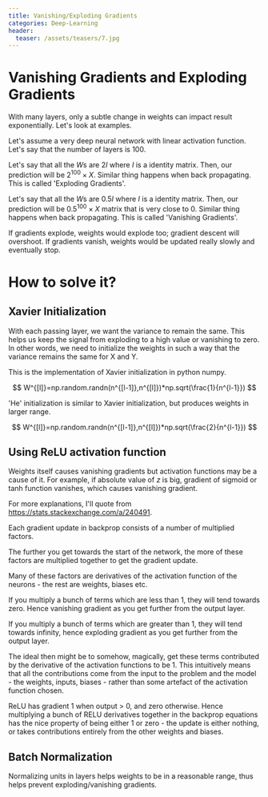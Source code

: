 ```yaml
---
title: Vanishing/Exploding Gradients
categories: Deep-Learning
header:
  teaser: /assets/teasers/7.jpg
---
```


# Vanishing Gradients and Exploding Gradients

With many layers, only a subtle change in weights can impact result exponentially. Let's look at examples.

Let's assume a very deep neural network with linear activation function. Let's say that the number of layers is $100$.

Let's say that all the $W$s are $2I$ where $I$ is a identity matrix. Then, our prediction will be $2^100\times X$. Similar thing happens when back propagating. This is called 'Exploding Gradients'.

Let's say that all the $W$s are $0.5I$ where $I$ is a identity matrix. Then, our prediction will be $0.5^100\times X$ matrix that is very close to 0. Similar thing happens when back propagating. This is called 'Vanishing Gradients'.

If gradients explode, weights would explode too; gradient descent will overshoot. If gradients vanish, weights would be updated really slowly and eventually stop.

# How to solve it?

## Xavier Initialization

With each passing layer, we want the variance to remain the same. This helps us keep the signal from exploding to a high value or vanishing to zero. In other words, we need to initialize the weights in such a way that the variance remains the same for X and Y.

This is the implementation of Xavier initialization in python numpy.

$$
W^{[l]}=np.random.randn(n^{[l-1]},n^{[l]})*np.sqrt(\frac{1}{n^{l-1}})
$$

'He' initialization is similar to Xavier initialization, but produces weights in larger range.

$$
W^{[l]}=np.random.randn(n^{[l-1]},n^{[l]})*np.sqrt(\frac{2}{n^{l-1}})
$$

## Using ReLU activation function

Weights itself causes vanishing gradients but activation functions may be a cause of it. For example, if absolute value of $z$ is big, gradient of sigmoid or tanh function vanishes, which causes vanishing gradient.

For more explanations, I'll quote from https://stats.stackexchange.com/a/240491.

Each gradient update in backprop consists of a number of multiplied factors.

The further you get towards the start of the network, the more of these factors are multiplied together to get the gradient update.

Many of these factors are derivatives of the activation function of the neurons - the rest are weights, biases etc.

If you multiply a bunch of terms which are less than 1, they will tend towards zero. Hence vanishing gradient as you get further from the output layer.

If you multiply a bunch of terms which are greater than 1, they will tend towards infinity, hence exploding gradient as you get further from the output layer.

The ideal then might be to somehow, magically, get these terms contributed by the derivative of the activation functions to be 1. This intuitively means that all the contributions come from the input to the problem and the model - the weights, inputs, biases - rather than some artefact of the activation function chosen.

ReLU has gradient 1 when output > 0, and zero otherwise.
Hence multiplying a bunch of RELU derivatives together in the backprop equations has the nice property of being either 1 or zero - the update is either nothing, or takes contributions entirely from the other weights and biases.

## Batch Normalization

Normalizing units in layers helps weights to be in a reasonable range, thus helps prevent exploding/vanishing gradients.
